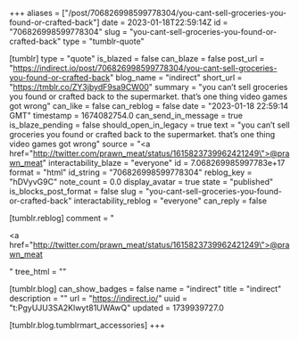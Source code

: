 +++
aliases = ["/post/706826998599778304/you-cant-sell-groceries-you-found-or-crafted-back"]
date = 2023-01-18T22:59:14Z
id = "706826998599778304"
slug = "you-cant-sell-groceries-you-found-or-crafted-back"
type = "tumblr-quote"

[tumblr]
type = "quote"
is_blazed = false
can_blaze = false
post_url = "https://indirect.io/post/706826998599778304/you-cant-sell-groceries-you-found-or-crafted-back"
blog_name = "indirect"
short_url = "https://tmblr.co/ZY3jbydF9sa9CW00"
summary = "you can’t sell groceries you found or crafted back to the supermarket. that’s one thing video games got wrong"
can_like = false
can_reblog = false
date = "2023-01-18 22:59:14 GMT"
timestamp = 1674082754.0
can_send_in_message = true
is_blaze_pending = false
should_open_in_legacy = true
text = "you can&rsquo;t sell groceries you found or crafted back to the supermarket. that&rsquo;s one thing video games got wrong"
source = "<a href=\"http://twitter.com/prawn_meat/status/1615823739962421249\">@prawn_meat</a>"
interactability_blaze = "everyone"
id = 7.068269985997783e+17
format = "html"
id_string = "706826998599778304"
reblog_key = "hDVyvG9C"
note_count = 0.0
display_avatar = true
state = "published"
is_blocks_post_format = false
slug = "you-cant-sell-groceries-you-found-or-crafted-back"
interactability_reblog = "everyone"
can_reply = false

[tumblr.reblog]
comment = "<p><a href=\"http://twitter.com/prawn_meat/status/1615823739962421249\">@prawn_meat</a></p>"
tree_html = ""

[tumblr.blog]
can_show_badges = false
name = "indirect"
title = "indirect"
description = ""
url = "https://indirect.io/"
uuid = "t:PgyUJU3SA2Klwyt81UWAwQ"
updated = 1739939727.0

[tumblr.blog.tumblrmart_accessories]
+++
